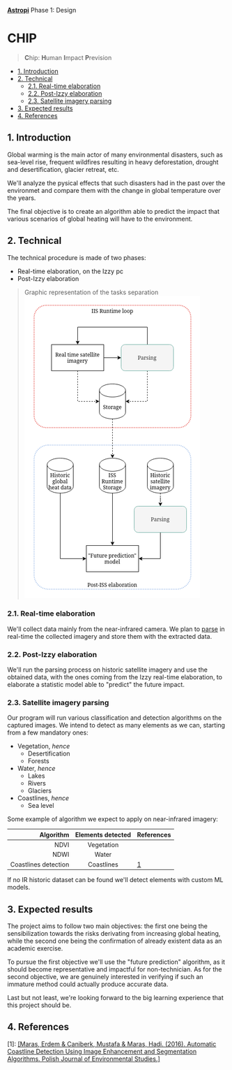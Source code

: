 [**Astropi**](https://astro-pi.org/) Phase 1: Design

<!-- omit in toc -->
# CHIP
> **C**hip: **H**uman **I**mpact **P**revision 

- [1. Introduction](#1-introduction)
- [2. Technical](#2-technical)
  - [2.1. Real-time elaboration](#21-real-time-elaboration)
  - [2.2. Post-Izzy elaboration](#22-post-izzy-elaboration)
  - [2.3. Satellite imagery parsing](#23-satellite-imagery-parsing)
- [3. Expected results](#3-expected-results)
- [4. References](#4-references)

## 1. Introduction
Global warming is the main actor of many environmental disasters, such as sea-level rise, frequent wildfires resulting in heavy deforestation, drought and desertification, glacier retreat, etc.

We'll analyze the pysical effects that such disasters had in the past over the environmet and compare them with the change in global temperature over the years.

The final objective is to create an algorithm able to predict the impact that various scenarios of global heating will have to the environment.
 
## 2. Technical
The technical procedure is made of two phases: 
- Real-time elaboration, on the Izzy pc
- Post-Izzy elaboration

> Graphic representation of the tasks separation<br>
![](./img/tasks_separation.png)


### 2.1. Real-time elaboration
We'll collect data mainly from the near-infrared camera. We plan to [parse](#23-satellite-imagery-parsing) in real-time the collected imagery and store them with the extracted data.

### 2.2. Post-Izzy elaboration
We'll run the parsing process on historic satellite imagery and use the obtained data, with the ones coming from the Izzy real-time elaboration, to elaborate a statistic model able to "predict" the future impact.

### 2.3. Satellite imagery parsing
Our program will run various classification and detection algorithms on the captured images. We intend to detect as many elements as we can, starting from a few mandatory ones:
- Vegetation, _hence_
  - Desertification
  - Forests
- Water, _hence_
  - Lakes
  - Rivers
  - Glaciers
- Coastlines, _hence_
  - Sea level

Some example of algorithm we expect to apply on near-infrared imagery:

|            Algorithm | Elements detected | References |
| -------------------: | :---------------: | ---------- |
|                 NDVI |    Vegetation     |
|                 NDWI |       Water       |
| Coastlines detection |    Coastlines     | [1](#r1)   |

If no IR historic dataset can be found we'll detect elements with custom ML models.

## 3. Expected results
The project aims to follow two main objectives: the first one being the sensibilization towards the risks derivating from increasing global heating, while the second one being the confirmation of already existent data as an academic exercise.

To pursue the first objective we'll use the "future prediction" algorithm, as it should become representative and impactful for non-technician. 
As for the second objective, we are genuinely interested in verifying if such an immature method could actually produce accurate data.

Last but not least, we're looking forward to the big learning experience that this project should be.

## 4. References
<p id="r1">[1]: <a href="https://www.researchgate.net/publication/308125872_Automatic_Coastline_Detection_Using_Image_Enhancement_and_Segmentation_Algorithms" target="_blank">[Maras, Erdem & Caniberk, Mustafa & Maras, Hadi. (2016). Automatic Coastline Detection Using Image Enhancement and Segmentation Algorithms. Polish Journal of Environmental Studies.]</a></p>
